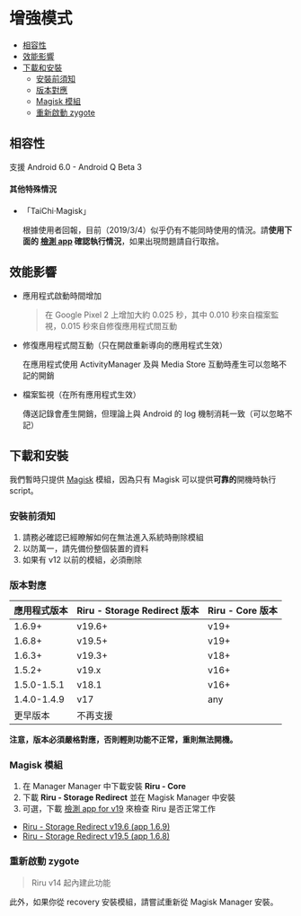 # 增強模式

<!-- TOC depthFrom:2 depthTo:3 -->

- [相容性](#相容性)
- [效能影響](#效能影響)
- [下載和安裝](#下載和安裝)
    - [安裝前須知](#安裝前須知)
    - [版本對應](#版本對應)
    - [Magisk 模組](#magisk-模組)
    - [重新啟動 zygote](#重新啟動-zygote)

<!-- /TOC -->

## 相容性

支援 Android 6.0 - Android Q Beta 3

#### 其他特殊情況

* 「TaiChi·Magisk」

  根據使用者回報，目前（2019/3/4）似乎仍有不能同時使用的情況。請**使用下面的 [檢測 app](#magisk-模組) 確認執行情況**，如果出現問題請自行取捨。

## 效能影響

* 應用程式啟動時間增加

  > 在 Google Pixel 2 上增加大約 0.025 秒，其中 0.010 秒來自檔案監視，0.015 秒來自修復應用程式間互動

* 修復應用程式間互動（只在開啟重新導向的應用程式生效）
  
  在應用程式使用 ActivityManager 及與 Media Store 互動時產生可以忽略不記的開銷

* 檔案監視（在所有應用程式生效）

  傳送記錄會產生開銷，但理論上與 Android 的 log 機制消耗一致（可以忽略不記）

## 下載和安裝

我們暫時只提供 [Magisk](https://github.com/topjohnwu/Magisk) 模組，因為只有 Magisk 可以提供**可靠的**開機時執行 script。

### 安裝前須知

1. 請務必確認已經瞭解如何在無法進入系統時刪除模組
2. 以防萬一，請先備份整個裝置的資料
3. 如果有 v12 以前的模組，必須刪除

### 版本對應

| 應用程式版本 | Riru - Storage Redirect 版本 | Riru - Core 版本 |
|--------------|------------------------------|------------------|
| 1.6.9+       | v19.6+                       | v19+             |
| 1.6.8+       | v19.5+                       | v19+             |
| 1.6.3+       | v19.3+                       | v18+             |
| 1.5.2+       | v19.x                        | v16+             |
| 1.5.0-1.5.1  | v18.1                        | v16+             |
| 1.4.0-1.4.9  | v17                          | any              |
| 更早版本     | 不再支援                     |                  |

**注意，版本必須嚴格對應，否則輕則功能不正常，重則無法開機。**

### Magisk 模組

1. 在 Manager Manager 中下載安裝 **Riru - Core**
2. 下載 **Riru - Storage Redirect** 並在 Magisk Manager 中安裝
3. 可選，下載 [檢測 app for v19](https://github.com/RikkaApps/Riru/releases/download/v19/app-release.apk) 來檢查 Riru 是否正常工作

* [Riru - Storage Redirect v19.6 (app 1.6.9)](https://github.com/RikkaApps/StorageRedirect-assets/releases/download/assets/magisk-riru-storage-redirect-v19.6.zip)
* [Riru - Storage Redirect v19.5 (app 1.6.8)](https://github.com/RikkaApps/StorageRedirect-assets/releases/download/assets/magisk-riru-storage-redirect-v19.5.zip)


### 重新啟動 zygote

> Riru v14 起內建此功能

此外，如果你從 recovery 安裝模組，請嘗試重新從 Magisk Manager 安裝。